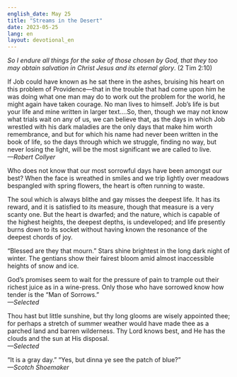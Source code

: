 ```yaml
---
english_date: May 25
title: "Streams in the Desert"
date: 2023-05-25
lang: en
layout: devotional_en
---
```





<p><em>So I endure all things for the sake of those chosen by God, that they too may obtain salvation in Christ Jesus and its eternal glory</em>. (2 Tim 2:10)

</p>

<p>

</p>

<p>If Job could have known as he sat there in the ashes, bruising his heart on this problem of Providence—that in the trouble that had come upon him he was doing what one man may do to work out the problem for the world, he might again have taken courage. No man lives to himself. Job’s life is but your life and mine written in larger text….So, then, though we may not know what trials wait on any of us, we can believe that, as the days in which Job wrestled with his dark maladies are the only days that make him worth remembrance, and but for which his name had never been written in the book of life, so the days through which we struggle, finding no way, but never losing the light, will be the most significant we are called to live.<br/> <em>—Robert Collyer</em>

</p>

<p>

</p>

<p>Who does not know that our most sorrowful days have been amongst our best? When the face is wreathed in smiles and we trip lightly over meadows bespangled with spring flowers, the heart is often running to waste.

</p>

<p>

</p>

<p>The soul which is always blithe and gay misses the deepest life. It has its reward, and it is satisfied to its measure, though that measure is a very scanty one. But the heart is dwarfed; and the nature, which is capable of the highest heights, the deepest depths, is undeveloped; and life presently burns down to its socket without having known the resonance of the deepest chords of joy.

</p>

<p>

</p>

<p>“Blessed are they that mourn.” Stars shine brightest in the long dark night of winter. The gentians show their fairest bloom amid almost inaccessible heights of snow and ice.

</p>

<p>

</p>

<p>God’s promises seem to wait for the pressure of pain to trample out their richest juice as in a wine-press. Only those who have sorrowed know how tender is the “Man of Sorrows.”<br/> <em>—Selected</em>

</p>

<p>

</p>

<p>Thou hast but little sunshine, but thy long glooms are wisely appointed thee; for perhaps a stretch of summer weather would have made thee as a parched land and barren wilderness. Thy Lord knows best, and He has the clouds and the sun at His disposal.<br/> <em>—Selected</em>

</p>

<p>

</p>

<p>“It is a gray day.” “Yes, but dinna ye see the patch of blue?”<br/> <em>—Scotch Shoemaker</em>

</p>

<p></p>